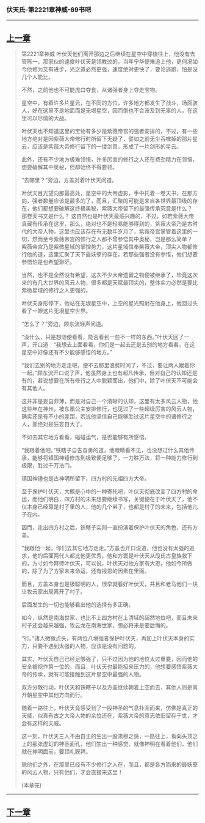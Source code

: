 ### 伏天氏-第2221章神威-69书吧

--------
[上一章](./adbfe34e59febeec1a3904f40dc53c06.md)
--------


>
>
>
>第2221章神威
>叶伏天他们离开那边之后继续在星空中穿梭往上，他没有去管陈一，那家伙的速度叶伏天是领教过的，当年宁华便难追上他，更何况如今他修为又有进步，光之道必然更强，速度绝对更快了，要论逃跑，怕是没几个人能比。
>
>不然，之前他也不可能虎口夺食，从诸强者身上夺走宝物。
>
>星空中，有着许多片星云，在不同的方位，许多地方都发生了战斗，场面骇人，好在这里不是地面而是无垠星空，因而倒也不会波及到无辜的人，在这里可以尽情的大战。
>
>叶伏天也不知道这里的宝物有多少是紫薇帝宫的强者安排的，不过，有一些地方绝对是因紫薇大帝修行时所留下无疑了，譬如之前无尘吞噬掉的那片星云，应该是紫薇大帝修行留下的一缕剑意，形成了一片剑形的星云。
>
>此外，还有不少地方极难领悟，许多厉害的修行之人还在费劲精力在领悟，想要破解其中奥秘，但却始终不得要领。
>
>“去哪里？”旁边，方盖对着叶伏天问道。
>
>叶伏天目光望向那最高处，星空中的大帝虚影，手中托着一卷天书，在那方向，强者数量应该是最多的了，而且，汇聚的可能是来自各世界最顶级的存在，他们都想要破解这终极奥秘，紫薇大帝留下的最强传承究竟是什么？
>那卷天书又是什么？
>这自然也是叶伏天最感兴趣的，不过，如若紫薇大帝真藏有传承在这里，那么，绝对也不是轻易能够得到的，紫薇大帝乃是古时代的大帝人物，这里也应该存在有无数年岁月了，紫薇帝宫掌管着这里的一切，然而至今紫薇帝宫的修行之人都不曾参悟其中奥秘，岂是那么简单？
>紫薇帝宫乃是紫微星域的掌控势力，这片星域信奉紫薇大帝，顶尖人物都修行他的道，这里汇聚了天下最妖孽的存在，若那些强者没有参悟，他们想要参悟怕是也希望渺茫。
>
>当然，也不是全然没有希望，这次不少大帝遗留之物便被继承了，毕竟这次来的有几大世界的风云人物，很多都是天赋最顶尖的，整体实力必然是要比紫微星域的修行之人更强的。
>
>叶伏天身形停下，他站在无垠星空中，上空的星光照射在他身上，他回过头看了一眼这片无垠星空世界。
>
>“怎么了？”旁边，顾东流轻声问道。
>
>“没什么，只是想随便看看，能否看到一些不一样的东西。”叶伏天回了一声，开口道：“我想去上面看看，你们是一起去还是去别的地方看看，在这星空中好像还有不少能够感悟的地方。”
>
>“我们去别的地方走走吧，便不去那里浪费时间了，不过，要让两人跟着你一起。”顾东流开口说了声，他虽然身上也有超凡传承，但对自己的认知还是有的，若说想要在所有修行之人中脱颖而出，他们中，除了叶伏天不可能会有其他人。
>
>这并非是妄自菲薄，而是对自己一个清晰的认知，这里有太多风云人物，他这些年在神州，被东凰公主安排修行，也见过了一些超级厉害的风云人物，确实还是有不小的差距，若说他坚信自己能够胜过这片星空中的诸修行之人，那绝对是狂妄自大了。
>
>不如去其它地方看看，碰碰运气，是否能够有所感悟。
>
>“我跟着他吧。”铁瞎子自告奋勇的道，他眼睛看不见，也没想过什么其他传承，能够将镇国神锤修炼到极致便足够了，一力胜万法，将一种能力修行到极限，胜过千万法门。
>
>镇国神锤也是古神明所留下，四方村的先祖四方大帝。
>
>至于保护叶伏天，大概是心中的一种寄托吧，叶伏天彻底改变了四方村的命运，而他们明白，四方村的未来想要继续书写，关键便在于叶伏天了，他不仅本身已经算是村子里的人，他的几个弟子，也都是村子的未来，包括他儿子在内。
>
>因而，走出四方村之后，铁瞎子实则一直扮演着保护叶伏天的角色，还有方盖。
>
>“我跟他一起，你们去其它地方走走。”方盖也开口说道，他也没有太强的追求，他的后面两代人都比他更优秀，他和方寰是叶伏天从段氏古皇族救下的，方寸如今拜师叶伏天，可以说，叶伏天对他方家有大恩，他如今所做的，除了为了方家未来命运，还有报恩的因素在里面。
>
>而且，方盖本身也是极聪明的人，很早就看好叶伏天，并且和老马他们一块让牧云家出局离开了村子。
>
>后面发生的一切也能够看出他的选择有多正确。
>
>如今，纵然是南海世家，也比不上四方村在上清域的超然地位吧，而且未来村子还会越来越强，牧云龙在南海世家，想必将来是要后悔的。
>
>“行。”诸人微微点头，有两位八境强者保护叶伏天，再加上叶伏天本身的实力，只要不遇到太强的人物，应该是没有问题的。
>
>其实，叶伏天自己已经足够强了，只不过因为他的地位太过重要，因而他的安全被视作第一位的，而且，叶伏天也最能招来压力的，他想要感悟紫薇大帝的传承，就有可能接触到这片星空中最强的人物。
>
>双方分散行动，叶伏天和铁瞎子以及方盖继续朝着上空而去，其他人则是离开朝星空中其他方向而行。
>
>随着一路往上，叶伏天竟感受到了一股神圣的气息扑面而来，仿佛是真正的天威，似真有古之大帝人物的余位还在，紫薇大帝的意志依旧留存于世，才会有这样的天威。
>
>这一刻，叶伏天三人不由自主的生出一股肃穆之感，一路往上，看向头顶之上的那张虚幻的神圣面孔，他们生出一种感觉，就像神明在看着他们，他们就在神明面前，要顶礼膜拜。
>
>除他们之外，在那里已经有不少修行之人在，而且，都是各方而来的最妖孽的风云人物，只有他们，才会直接来这里！
>
>(本章完)
>
>

--------
[下一章](./dcc0f92ce444ed92e5b33220c715e6e3.md)
--------
